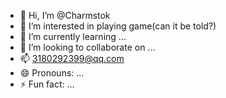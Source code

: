 - 👋 Hi, I’m @Charmstok
- 👀 I’m interested in playing game(can it be told?)
- 🌱 I’m currently learning ...
- 💞️ I’m looking to collaborate on ...
- 📫 3180292399@qq.com
- 😄 Pronouns: ...
- ⚡ Fun fact: ...

<!---
Charmstok/Charmstok is a ✨ special ✨ repository because its `README.md` (this file) appears on your GitHub profile.
You can click the Preview link to take a look at your changes.
--->
